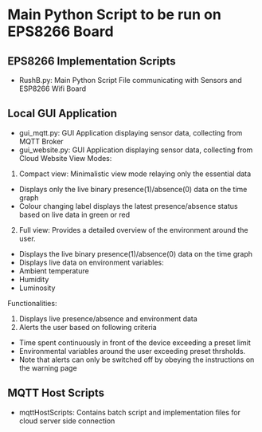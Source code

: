 # Main Python Script to be run on EPS8266 Board



## EPS8266 Implementation Scripts 
- RushB.py: Main Python Script File communicating with Sensors and ESP8266 Wifi Board 

## Local GUI Application
- gui_mqtt.py: GUI Application displaying sensor data, collecting from MQTT Broker 
- gui_website.py: GUI Application displaying sensor data, collecting from Cloud Website
View Modes:
1. Compact view: Minimalistic view mode relaying only the essential data
 + Displays only the live binary presence(1)/absence(0) data on the time graph 
 + Colour changing label displays the latest presence/absence status based on live data in green or red
2. Full view: Provides a detailed overview of the environment around the user.
 + Displays the live binary presence(1)/absence(0) data on the time graph
 + Displays live data on environment variables:
 + Ambient temperature
 + Humidity
 + Luminosity
             
Functionalities:
1. Displays live presence/absence and environment data
2. Alerts the user based on following criteria
+ Time spent continuously in front of the device exceeding a preset limit
+ Environmental variables around the user exceeding preset thrsholds.
+ Note that alerts can only be switched off by obeying the instructions on the warning page

## MQTT Host Scripts 
- mqttHostScripts: Contains batch script and implementation files for cloud server side connection

